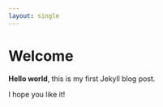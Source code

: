 ```yaml
---
layout: single
---
```


# Welcome

**Hello world**, this is my first Jekyll blog post.

I hope you like it!